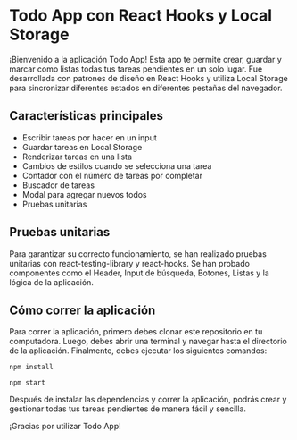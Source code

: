 # Todo App con React Hooks y Local Storage

¡Bienvenido a la aplicación Todo App! Esta app te permite crear, guardar y marcar como listas todas tus tareas pendientes en un solo lugar. Fue desarrollada con patrones de diseño en React Hooks y utiliza Local Storage para sincronizar diferentes estados en diferentes pestañas del navegador.

## Características principales

- Escribir tareas por hacer en un input
- Guardar tareas en Local Storage
- Renderizar tareas en una lista
- Cambios de estilos cuando se selecciona una tarea
- Contador con el número de tareas por completar
- Buscador de tareas
- Modal para agregar nuevos todos
- Pruebas unitarias

## Pruebas unitarias

Para garantizar su correcto funcionamiento, se han realizado pruebas unitarias con react-testing-library y react-hooks. Se han probado componentes como el Header, Input de búsqueda, Botones, Listas y la lógica de la aplicación.

## Cómo correr la aplicación

Para correr la aplicación, primero debes clonar este repositorio en tu computadora. Luego, debes abrir una terminal y navegar hasta el directorio de la aplicación. Finalmente, debes ejecutar los siguientes comandos:


```npm install```

```npm start```

Después de instalar las dependencias y correr la aplicación, podrás crear y gestionar todas tus tareas pendientes de manera fácil y sencilla.

¡Gracias por utilizar Todo App!
